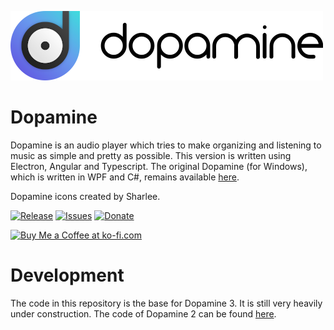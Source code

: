 ![Dopamine](Dopamine.full.png)

# Dopamine

Dopamine is an audio player which tries to make organizing and listening to music as simple and pretty as possible. This version is written using Electron, Angular and Typescript. The original Dopamine (for Windows), which is written in WPF and C#, remains available <a href="https://github.com/digimezzo/dopamine-windows">here</a>.

Dopamine icons created by Sharlee.

[![Release](https://img.shields.io/github/release/digimezzo/dopamine-electron.svg?style=flat-square)](https://github.com/digimezzo/dopamine-electron/releases/latest)
[![Issues](https://img.shields.io/github/issues/digimezzo/dopamine-electron.svg?style=flat-square)](https://github.com/digimezzo/dopamine-electron/issues)
[![Donate](https://img.shields.io/badge/Donate-PayPal-green.svg)](https://www.paypal.com/cgi-bin/webscr?cmd=_s-xclick&hosted_button_id=MQALEWTEZ7HX8)

<a href='https://ko-fi.com/S6S11K63U' target='_blank'><img height='36' style='border:0px;height:36px;' src='https://az743702.vo.msecnd.net/cdn/kofi1.png?v=2' border='0' alt='Buy Me a Coffee at ko-fi.com' /></a>

# Development

The code in this repository is the base for Dopamine 3. It is still very heavily under construction. The code of Dopamine 2 can be found <a href="https://github.com/digimezzo/dopamine-windows">here</a>.